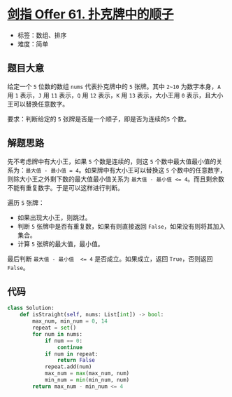 # [剑指 Offer 61. 扑克牌中的顺子](https://leetcode-cn.com/problems/bu-ke-pai-zhong-de-shun-zi-lcof/)

- 标签：数组、排序
- 难度：简单

## 题目大意

给定一个 `5` 位数的数组 `nums` 代表扑克牌中的 `5` 张牌。其中 `2~10` 为数字本身，`A` 用 `1` 表示，`J` 用 `11` 表示，`Q` 用 `12` 表示，`K` 用 `13` 表示，大小王用 `0` 表示，且大小王可以替换任意数字。

要求：判断给定的 `5` 张牌是否是一个顺子，即是否为连续的`5` 个数。

## 解题思路

先不考虑牌中有大小王，如果 `5` 个数是连续的，则这 `5` 个数中最大值最小值的关系为：`最大值 - 最小值 = 4`。如果牌中有大小王可以替换这 `5` 个数中的任意数字，则除大小王之外剩下数的最大值最小值关系为 `最大值 - 最小值 <= 4`。而且剩余数不能有重复数字。于是可以这样进行判断。

遍历 `5` 张牌：

- 如果出现大小王，则跳过。
- 判断 `5` 张牌中是否有重复数，如果有则直接返回 `False`，如果没有则将其加入集合。
- 计算 `5` 张牌的最大值，最小值。

最后判断 `最大值 - 最小值  <= 4` 是否成立。如果成立，返回 `True`，否则返回 `False`。

## 代码

```Python
class Solution:
    def isStraight(self, nums: List[int]) -> bool:
        max_num, min_num = 0, 14
        repeat = set()
        for num in nums:
            if num == 0:
                continue
            if num in repeat:
                return False
            repeat.add(num)
            max_num = max(max_num, num)
            min_num = min(min_num, num)
        return max_num - min_num <= 4
```

